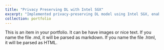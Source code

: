 ```yaml
---
title: "Privacy Preserving DL with Intel SGX"
excerpt: "Implemented privacy-preserving DL model using Intel SGX, enabling secure model training and inference within a Trusted Execution Environment; Evaluated performance trade-offs between SGX-secured and traditional executions for lightweight neural networks."
collection: portfolio
---
```


This is an item in your portfolio. It can be have images or nice text. If you name the file .md, it will be parsed as markdown. If you name the file .html, it will be parsed as HTML. 
